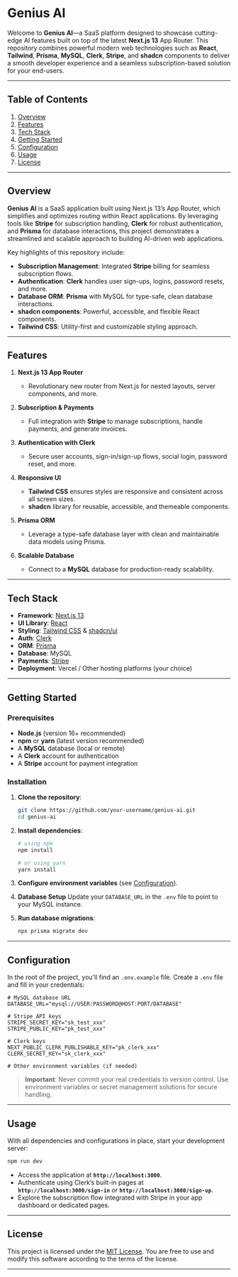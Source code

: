 # Genius AI

Welcome to **Genius AI**—a SaaS platform designed to showcase cutting-edge AI features built on top of the latest **Next.js 13** App Router. This repository combines powerful modern web technologies such as **React**, **Tailwind**, **Prisma**, **MySQL**, **Clerk**, **Stripe**, and **shadcn** components to deliver a smooth developer experience and a seamless subscription-based solution for your end-users.

---

## Table of Contents

1. [Overview](#overview)
2. [Features](#features)
3. [Tech Stack](#tech-stack)
4. [Getting Started](#getting-started)
5. [Configuration](#configuration)
6. [Usage](#usage)
7. [License](#license)

---

## Overview

**Genius AI** is a SaaS application built using Next.js 13’s App Router, which simplifies and optimizes routing within React applications. By leveraging tools like **Stripe** for subscription handling, **Clerk** for robust authentication, and **Prisma** for database interactions, this project demonstrates a streamlined and scalable approach to building AI-driven web applications.

Key highlights of this repository include:

- **Subscription Management**: Integrated **Stripe** billing for seamless subscription flows.
- **Authentication**: **Clerk** handles user sign-ups, logins, password resets, and more.
- **Database ORM**: **Prisma** with MySQL for type-safe, clean database interactions.
- **shadcn components**: Powerful, accessible, and flexible React components.
- **Tailwind CSS**: Utility-first and customizable styling approach.

---

## Features

1. **Next.js 13 App Router**

   - Revolutionary new router from Next.js for nested layouts, server components, and more.

2. **Subscription & Payments**

   - Full integration with **Stripe** to manage subscriptions, handle payments, and generate invoices.

3. **Authentication with Clerk**

   - Secure user accounts, sign-in/sign-up flows, social login, password reset, and more.

4. **Responsive UI**

   - **Tailwind CSS** ensures styles are responsive and consistent across all screen sizes.
   - **shadcn** library for reusable, accessible, and themeable components.

5. **Prisma ORM**

   - Leverage a type-safe database layer with clean and maintainable data models using Prisma.

6. **Scalable Database**
   - Connect to a **MySQL** database for production-ready scalability.

---

## Tech Stack

- **Framework**: [Next.js 13](https://nextjs.org/docs/app)
- **UI Library**: [React](https://reactjs.org/)
- **Styling**: [Tailwind CSS](https://tailwindcss.com/) & [shadcn/ui](https://ui.shadcn.com/)
- **Auth**: [Clerk](https://clerk.dev/)
- **ORM**: [Prisma](https://www.prisma.io/)
- **Database**: MySQL
- **Payments**: [Stripe](https://stripe.com/)
- **Deployment**: Vercel / Other hosting platforms (your choice)

---

## Getting Started

### Prerequisites

- **Node.js** (version 16+ recommended)
- **npm** or **yarn** (latest version recommended)
- A **MySQL** database (local or remote)
- A **Clerk** account for authentication
- A **Stripe** account for payment integration

### Installation

1. **Clone the repository**:

   ```bash
   git clone https://github.com/your-username/genius-ai.git
   cd genius-ai
   ```



2. **Install dependencies**:

   ```bash
   # using npm
   npm install

   # or using yarn
   yarn install
   ```

3. **Configure environment variables** (see [Configuration](#configuration)).

4. **Database Setup**
   Update your `DATABASE_URL` in the `.env` file to point to your MySQL instance.

5. **Run database migrations**:

   ```bash
   npx prisma migrate dev
   ```

---

## Configuration

In the root of the project, you'll find an `.env.example` file. Create a `.env` file and fill in your credentials:

```plaintext
# MySQL database URL
DATABASE_URL="mysql://USER:PASSWORD@HOST:PORT/DATABASE"

# Stripe API keys
STRIPE_SECRET_KEY="sk_test_xxx"
STRIPE_PUBLIC_KEY="pk_test_xxx"

# Clerk keys
NEXT_PUBLIC_CLERK_PUBLISHABLE_KEY="pk_clerk_xxx"
CLERK_SECRET_KEY="sk_clerk_xxx"

# Other environment variables (if needed)
```

> **Important**: Never commit your real credentials to version control. Use environment variables or secret management solutions for secure handling.

---

## Usage

With all dependencies and configurations in place, start your development server:

```bash
npm run dev
```

- Access the application at **`http://localhost:3000`**.
- Authenticate using Clerk’s built-in pages at **`http://localhost:3000/sign-in`** or **`http://localhost:3000/sign-up`**.
- Explore the subscription flow integrated with Stripe in your app dashboard or dedicated pages.

---

## License

This project is licensed under the [MIT License](LICENSE). You are free to use and modify this software according to the terms of the license.

---
